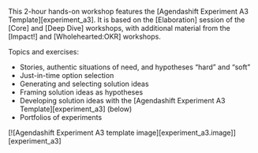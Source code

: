 This 2-hour hands-on workshop features the [Agendashift Experiment A3 Template][experiment_a3]. It is based on the [Elaboration] session of the [Core] and [Deep Dive] workshops, with additional material from the [Impact!] and [Wholehearted:OKR] workshops.

Topics and exercises:

  * Stories, authentic situations of need, and hypotheses “hard” and “soft”
  * Just-in-time option selection
  * Generating and selecting solution ideas
  * Framing solution ideas as hypotheses
  * Developing solution ideas with the [Agendashift Experiment A3 Template][experiment_a3] (below)
  * Portfolios of experiments

[![Agendashift Experiment A3 template image][experiment_a3.image]][experiment_a3]
